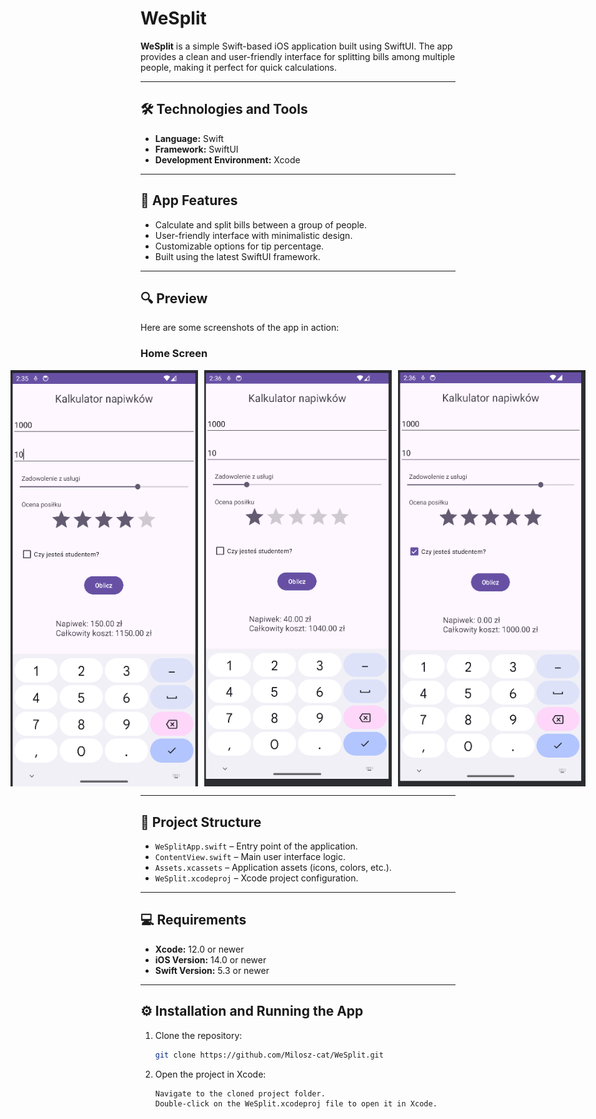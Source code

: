 # WeSplit

**WeSplit** is a simple Swift-based iOS application built using SwiftUI. The app provides a clean and user-friendly interface for splitting bills among multiple people, making it perfect for quick calculations.

---

## 🛠️ Technologies and Tools
- **Language:** Swift
- **Framework:** SwiftUI
- **Development Environment:** Xcode

---

## 📱 App Features
- Calculate and split bills between a group of people.
- User-friendly interface with minimalistic design.
- Customizable options for tip percentage.
- Built using the latest SwiftUI framework.

---

## 🔍 Preview
Here are some screenshots of the app in action:

### Home Screen
<div style="display: flex; gap: 10px; justify-content: center;">
  <img src="Preview/1.png" alt="1" width="300">
  <img src="Preview/2.png" alt="2" width="300">
  <img src="Preview/3.png" alt="3" width="300">
</div>

---

## 📂 Project Structure
- `WeSplitApp.swift` – Entry point of the application.
- `ContentView.swift` – Main user interface logic.
- `Assets.xcassets` – Application assets (icons, colors, etc.).
- `WeSplit.xcodeproj` – Xcode project configuration.

---

## 💻 Requirements
- **Xcode:** 12.0 or newer
- **iOS Version:** 14.0 or newer
- **Swift Version:** 5.3 or newer

---

## ⚙️ Installation and Running the App
1. Clone the repository:
   ```bash
   git clone https://github.com/Milosz-cat/WeSplit.git

2. Open the project in Xcode:
   ```bash
   Navigate to the cloned project folder.
   Double-click on the WeSplit.xcodeproj file to open it in Xcode.
